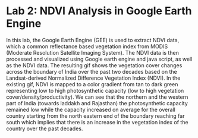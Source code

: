 # Lab 2: NDVI Analysis in Google Earth Engine

In this lab, the Google Earth Engine (GEE) is used to extract NDVI data, which a common reflectance based vegetation index from MODIS (Moderate Resolution Satellite Imaging System). The NDVI data is then processed and visualized using Google earth engine and java script, as well as the NDVI data. The resulting gif shows the vegetation cover changes across the boundary of India over the past two decades based on the Landsat-derived Normalized Difference Vegetation Index (NDVI). In the existing gif, NDVI is mapped to a color gradient from tan to dark green representing low to high photosynthetic capacity (low to high vegetation cover/density/productivity). We can see that the northern and the western part of India (towards laddakh and Rajasthan) the photosynthetic capacity remained low while the capacity increased on average for the overall country starting from the north eastern end of the boundary reaching far south which implies that there is an increase in the vegetation index of the country over the past decades.
